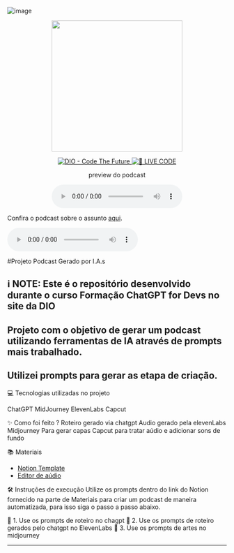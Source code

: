 
![image](https://github.com/OrlandoSD/prompts-for-podcast-generate-by-ia--Desafio-DIO/assets/62121619/ba1848c7-f422-4a60-8d4d-1c22c90d2be4)

<p align="center">
<img 
    src="./assets/cover.png"
    width="300"
/>
</p>

<p align="center">
<a href="https://dio.me/">
    <img 
        src="https://img.shields.io/badge/DIO-Code_The_Future-28DA77?logo=youtube" 
        alt="DIO - Code The Future">
</a>
<a href="https://dio.me/">
<img 
    src="https://img.shields.io/badge/🔴_LIVE_CODE-FF5E72" 
    alt="🔴 LIVE CODE">
</a>
</p>

<p align="center">
    preview do podcast
</p>

<div align="center">
    <audio src="output/podcast_editado.MP3" controls title="Podcast editado"></audio>
</div>


Confira o podcast sobre o assunto [aqui](https://on.soundcloud.com/24jYUuFeWSpEMMit5).


<audio controls>
  <source src=".github/assets/podcast_editado.mp3" type="audio/mpeg">
  
</audio>

#Projeto Podcast Gerado por I.A.s

##         ℹ️ NOTE: Este é o repositório desenvolvido durante o curso Formação ChatGPT for Devs no site da DIO


##       Projeto com o objetivo de gerar um podcast utilizando ferramentas de IA através de prompts mais trabalhado.

##        Utilizei prompts para gerar as etapa de criação.

💻 Tecnologias utilizadas no projeto

ChatGPT
MidJourney
ElevenLabs
Capcut

✨ Como foi feito ?
Roteiro gerado via chatgpt
Audio gerado pela elevenLabs
Midjourney Para gerar capas
Capcut para tratar aúdio e adicionar sons de fundo

📚 Materiais

- [Notion Template](https://helpful-jump-17b.notion.site/PAS-Podcast-AI-Studio-210489e15d7a4a73b743bb159e45d06f?pvs=4)
- [Editor de aúdio](https://www.capcut.com/editor?from_page=landing_page&__action_from=picture_V%C3%ADdeos%20profissionais%20em%20minutos,%20n%C3%A3o%20em%20horas.)



🛠️ Instruções de execução
Utilize os prompts dentro do link do Notion fornecido na parte de Materiais para criar um podcast de maneira automatizada, para isso siga o passo a passo abaixo.


🤖 1. Use os prompts de roteiro no chagpt
🤖 2. Use os prompts de roteiro gerados pelo chatgpt no ElevenLabs
🤖 3. Use os prompts de artes no midjourney



---
